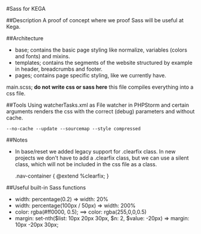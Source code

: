 #Sass for KEGA

##Description
A proof of concept where we proof Sass will be useful at Kega.

##Architecture
- base; contains the basic page styling like normalize, variables (colors and fonts) and mixins.
- templates; contains the segments of the website structured by example in header, breadcrumbs and footer.
- pages; contains page specific styling, like we currently have.

main.scss; **do not write css or sass here** this file compiles everything into a css file.

##Tools
Using watcherTasks.xml as File watcher in PHPStorm and certain arguments renders the css with the correct (debug) parameters and without cache.

	--no-cache --update --sourcemap --style compressed


##Notes
- In base/reset we added legacy support for .clearfix class. In new projects we don't have to add a .clearfix class, but we can use a silent class, which will not be included in the css file as a class.


	.nav-container {
		@extend %clearfix;
	}
	
##Useful built-in Sass functions
- width: percentage(0.2) => width: 20%
- width: percentage(100px / 50px) => width: 200%
- color: rgba(#ff0000, 0.5); ==> color: rgba(255,0,0,0.5)
- margin: set-nth($list: 10px 20px 30px, $n: 2, $value: -20px) => margin: 10px -20px 30px;
